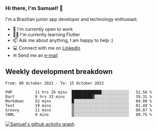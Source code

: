 ### Hi there, I'm Samuel! 👋

I'm a Brazilian junior app developer and technology enthusiast.

- 🏢 I'm currently open to work
- 👨‍💻 I'm currently learning Flutter
- 📫 Ask me about anything, I am happy to help :)
- 💻 Connect with me on [LinkedIn](https://www.linkedin.com/in/samuel-s-marques/)
- ✉ Send me an [e-mail](mailto:samuel.s.marques@protonmail.com)

## Weekly development breakdown
<!--START_SECTION:waka-->

```text
From: 08 October 2022 - To: 15 October 2022

PHP          11 hrs 26 mins  █████████████░░░░░░░░░░░░   52.56 %
Dart         8 hrs 33 mins   █████████▓░░░░░░░░░░░░░░░   39.31 %
Markdown     52 mins         █░░░░░░░░░░░░░░░░░░░░░░░░   04.00 %
Text         19 mins         ▒░░░░░░░░░░░░░░░░░░░░░░░░   01.49 %
Groovy       11 mins         ▒░░░░░░░░░░░░░░░░░░░░░░░░   00.87 %
YAML         9 mins          ▒░░░░░░░░░░░░░░░░░░░░░░░░   00.75 %
```

<!--END_SECTION:waka-->

[![Samuel's github activity graph](https://activity-graph.herokuapp.com/graph?username=samuel-s-marques&theme=react-dark)](https://github.com/samuel-s-marques)
